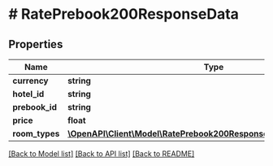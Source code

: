 # # RatePrebook200ResponseData

## Properties

Name | Type | Description | Notes
------------ | ------------- | ------------- | -------------
**currency** | **string** |  | [optional]
**hotel_id** | **string** |  | [optional]
**prebook_id** | **string** |  | [optional]
**price** | **float** |  | [optional]
**room_types** | [**\OpenAPI\Client\Model\RatePrebook200ResponseDataRoomTypesInner[]**](RatePrebook200ResponseDataRoomTypesInner.md) |  | [optional]

[[Back to Model list]](../../README.md#models) [[Back to API list]](../../README.md#endpoints) [[Back to README]](../../README.md)
